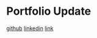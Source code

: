 # Portfolio Update


[github]("https://github.com/DiabloAzul33/portfolioUpdate.git")
[linkedin]("https://www.linkedin.com/in/carolyn-floyd-a5344b184/")
[link]("https://diabloazul33.github.io/portfolioUpdate/")
